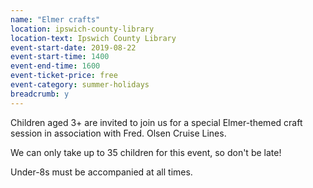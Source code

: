 ```yaml
---
name: "Elmer crafts"
location: ipswich-county-library
location-text: Ipswich County Library
event-start-date: 2019-08-22
event-start-time: 1400
event-end-time: 1600
event-ticket-price: free
event-category: summer-holidays
breadcrumb: y
---
```


Children aged 3+ are invited to join us for a special Elmer-themed craft session in association with Fred. Olsen Cruise Lines.

We can only take up to 35 children for this event, so don't be late!

Under-8s must be accompanied at all times.
